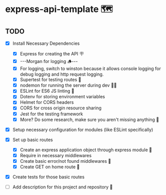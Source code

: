 # express-api-template 🗺️

## TODO

- [x] Install Necessary Dependencies

  - [x] Express for creating the API 🪧
  - [x] ---Morgan for logging 🪵---
  - [x] For logging, switch to winston because it allows console logging for debug logging and http request logging.
  - [x] Supertest for testing routes 🧪
  - [x] nodemon for running the server during dev 🏃‍♂️
  - [x] ESLint for ES6 JS linting 🧹
  - [x] Dotenv for storing environment variables
  - [x] Helmet for CORS headers
  - [x] CORS for cross origin resource sharing
  - [x] Jest for the testing framework
  - [x] More? Do some research, make sure you aren't missing anything 🔬

- [x] Setup necessary configuration for modules (like ESLint specifically)
- [x] Set up basic routes
  - [x] Create an express application object through express module 🚅
  - [x] Require in necessary middlewares
  - [x] Create basic error/not found middlewares 🛑
  - [x] Create GET on home route 🏡
- [x] Create tests for those basic routes
- [ ] Add description for this project and repository 📜
